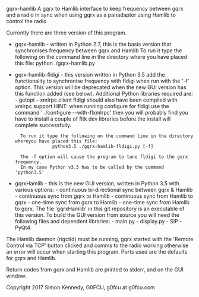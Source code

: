 gqrx-hamlib
A gqrx to Hamlib interface to keep frequency between gqrx and a radio in sync when using gqrx as a panadaptor using Hamlib to control the radio

Currently there are three version of this program.
 - gqrx-hamlib - written in Python 2.7, this is the basis version that synchronises frequency between gqrx and Hamlib
         To run it type the following on the command line in the directory where you have placed this file:
                  python ./gqrx-hamlib.py
 - gqrx-hamlib-fldigi - this version written in Python 3.5 add the functionality to synchronise frequency with fldigi when run with the '-f' option. This version will be deprecated when the new GUI version has this function added (see below).
         Additional Python libraries required are:
                  - getopt
                  - xmlrpc.client
         fldigi should also have been compiled with xmlrpc support
         HINT: when running configure for fldigi use the command ' ./configure --with-flxmlrpc' then you will probably 
         find you have to install a couple of fltk dev libraries before the install will complete successfully.

         To run it type the following on the command line in the directory whereyou have placed this file:
                     python3.5 ./gqrx-hamlib-fldigi.py [-f]

         The -f option will cause the program to tune fldigi to the gqrx frequency.
         In my case Python v3.5 has to be called by the command 'python3.5'

 - gqrxHamlib - this is the new GUI version, written in Python 3.5 with various options:
         - continuous bi-directional sync between gqrx & Hamlib
         - continuous sync from gqrx to Hamlib
         - continuous sync from Hamlib to gqrx
         - one-time sync from gqrx to Hamlib
         - one-time sync from Hamlib to gqrx.
      The file 'gqrxHamlib' in this git repository is an executable of this version.
      To build the GUI version from source you will need the following files and dependent libraries:
         - main.py
         - display.py
         - SIP
         - PyQt4
         
The Hamlib daemon (rigctld) must be running, gqrx started with the 'Remote Control via TCP' button clicked and comms to the radio working otherwise an error will occur when starting this program. Ports used are the defaults for gqrx and Hamlib.

Return codes from gqrx and Hamlib are printed to stderr, and on the GUI window.


Copyright 2017 Simon Kennedy, G0FCU, g0fcu at g0fcu.com
